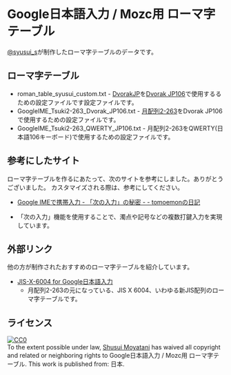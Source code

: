 # Google日本語入力 / Mozc用 ローマ字テーブル
[@syusui_s](https://twitter.com/syusui_s)が制作したローマ字テーブルのデータです。

## ローマ字テーブル
* roman\_table\_syusui\_custom.txt - [DvorakJP]を[Dvorak JP106]で使用するるための設定ファイルです設定ファイルです。
* GoogleIME\_Tsuki2-263\_Dvorak\_JP106.txt - [月配列2-263]をDvorak JP106で使用するための設定ファイルです。
* GoogleIME\_Tsuki2-263\_QWERTY\_JP106.txt - 月配列2-263をQWERTY(日本語106キーボード)で使用するための設定ファイルです。

[DvorakJP]:http://www7.plala.or.jp/dvorakjp/
[Dvorak JP106]:http://www.vultaire.net/software/dvorak_jp106/
[月配列2-263]:http://jisx6004.client.jp/tsuki.html

## 参考にしたサイト
ローマ字テーブルを作るにあたって、次のサイトを参考にしました。ありがとうございました。
カスタマイズされる際は、参考にしてください。

+  [Google IMEで携帯入力 - 「次の入力」の秘密 - - tomoemonの日記](http://tomoemon.hateblo.jp/entry/20101024/p1)
  - 「次の入力」機能を使用することで、濁点や記号などの複数打鍵入力を実現しています。
  
## 外部リンク
他の方が制作されたおすすめのローマ字テーブルを紹介しています。

+ [JIS-X-6004 for Google日本語入力](https://gist.github.com/ytomino/3610371)
  - 月配列2-263の元になっている、JIS X 6004、いわゆる新JIS配列のローマ字テーブルです。

## ライセンス
<p xmlns:dct="http://purl.org/dc/terms/" xmlns:vcard="http://www.w3.org/2001/vcard-rdf/3.0#">
  <a rel="license"
     href="http://creativecommons.org/publicdomain/zero/1.0/">
    <img src="http://i.creativecommons.org/p/zero/1.0/88x31.png" style="border-style: none;" alt="CC0" />
  </a>
  <br />
  To the extent possible under law,
  <a rel="dct:publisher"
     href="https://gist.github.com/syusui-s/1e0447cd597cf42968084793f2b4bc91/edit">
    <span property="dct:title">Shusui Moyatani</span></a>
  has waived all copyright and related or neighboring rights to
  <span property="dct:title">Google日本語入力 / Mozc用 ローマ字テーブル</span>.
This work is published from:
<span property="vcard:Country" datatype="dct:ISO3166"
      content="JP" about="https://gist.github.com/syusui-s/1e0447cd597cf42968084793f2b4bc91/edit">
  日本</span>.
</p>
